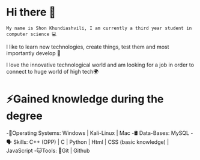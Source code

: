 # Hi there 👋
`My name is Shon Khundiashvili, I am currently a third year student in computer science 💻`

I like to learn new technologies, create things, test them and most importantly develop 🔨

I love the innovative technological world and am looking for a job in order to connect to huge world of high tech🌍

# ⚡Gained knowledge during the degree 

-📰Operating Systems: Windows | Kali-Linux | Mac
-🛢️ Data-Bases: MySQL
-🗣 Skills: C++ (OPP) | C | Python | Html | CSS (basic knowledge) | JavaScript
-🐱‍Tools: 👤Git | Github
